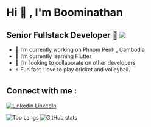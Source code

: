  
  # Hi 👋 , I'm Boominathan 
 
  ## Senior Fullstack Developer :rocket:   <img src="https://hits.seeyoufarm.com/api/count/incr/badge.svg?url=https%3A%2F%2Fgithub.com%2F{boomiloma}1212%2Fhit-counter">
 

- 🔭 I’m currently working on Phnom Penh , Cambodia
- 🌱 I’m currently learning Flutter
- 👯 I’m looking to collaborate on other developers
- ⚡ Fun fact I love to play cricket and volleyball.

## Connect with me : 
[![Linkedin](https://i.stack.imgur.com/gVE0j.png) LinkedIn]([https://www.linkedin.com/](https://www.linkedin.com/in/eboominathan/))

![Top Langs](https://github-readme-stats.vercel.app/api/top-langs/?username=boomiloma&layout=compact)     ![GitHub stats](https://github-readme-stats.vercel.app/api?username=boomiloma)
 



 






 
